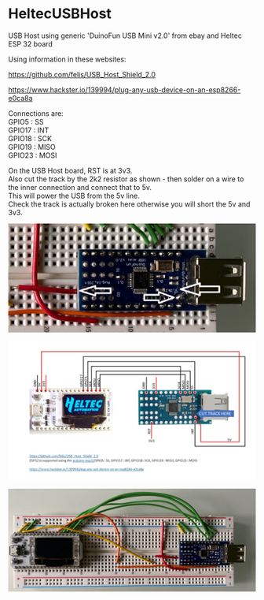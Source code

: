 # HeltecUSBHost

USB Host using generic 'DuinoFun USB Mini v2.0' from ebay and Heltec ESP 32 board   

Using information in these websites:   

https://github.com/felis/USB_Host_Shield_2.0   

https://www.hackster.io/139994/plug-any-usb-device-on-an-esp8266-e0ca8a   

Connections are:   
GPIO5 : SS   
GPIO17 : INT   
GPIO18 : SCK   
GPIO19 : MISO   
GPIO23 : MOSI   

On the USB Host board, RST is at 3v3.   
Also cut the track by the 2k2 resistor as shown - then solder on a wire to the inner connection and connect that to 5v.   
This will power the USB from the 5v line.   
Check the track is actually broken here otherwise you will short the 5v and 3v3.    

![Example](https://github.com/paulhamsh/HeltecUSBHost/blob/main/hostcloseup.jpg)

![Example](https://github.com/paulhamsh/HeltecUSBHost/blob/main/circuit.jpg)


![Example](https://github.com/paulhamsh/HeltecUSBHost/blob/main/board.jpg)

